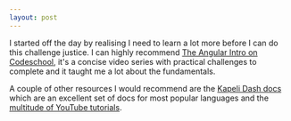 ```yaml
---
layout: post
---
```

I started off the day by realising I need to learn a lot more before I can do this challenge justice.  I can highly recommend [The Angular Intro on Codeschool](http://campus.codeschool.com/courses/shaping-up-with-angular-js/intro), it's a concise video series with practical challenges to complete and it taught me a lot about the fundamentals.

<!--more-->

A couple of other resources I would recommend are the [Kapeli Dash docs](https://kapeli.com/dash) which are an excellent set of docs for most popular languages and the [multitude of YouTube tutorials](https://www.youtube.com/results?search_query=angularjs).
